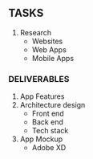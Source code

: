 ## TASKS
1. Research
   - Websites
   - Web Apps
   - Mobile Apps

### DELIVERABLES
 1. App Features
 2. Architecture design
     - Front end
     - Back end
     - Tech stack
 3. App Mockup
     - Adobe XD